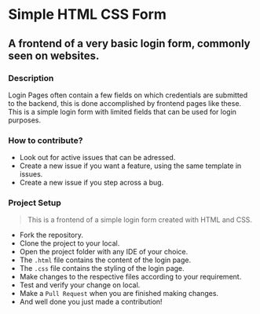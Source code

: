 # Simple HTML CSS Form

## A frontend of a very basic login form, commonly seen on websites.

### Description
Login Pages often contain a few fields on which credentials are submitted to the backend, this is done accomplished by frontend pages like these. This is a simple login form with limited fields that can be used for login purposes.

### How to contribute?
- Look out for active issues that can be adressed.
- Create a new issue if you want a feature, using the same template in issues.
- Create a new issue if you step across a bug.

### Project Setup
>This is a frontend of a simple login form created with HTML and CSS.

- Fork the repository.
- Clone the project to your local.
- Open the project folder with any IDE of your choice.
- The `.html` file contains the content of the login page.
- The `.css` file contains the styling of the login page.
- Make changes to the respective files according to your requirement.
- Test and verify your change on local.
- Make a `Pull Request` when you are finished making changes.
- And well done you just made a contribution!
